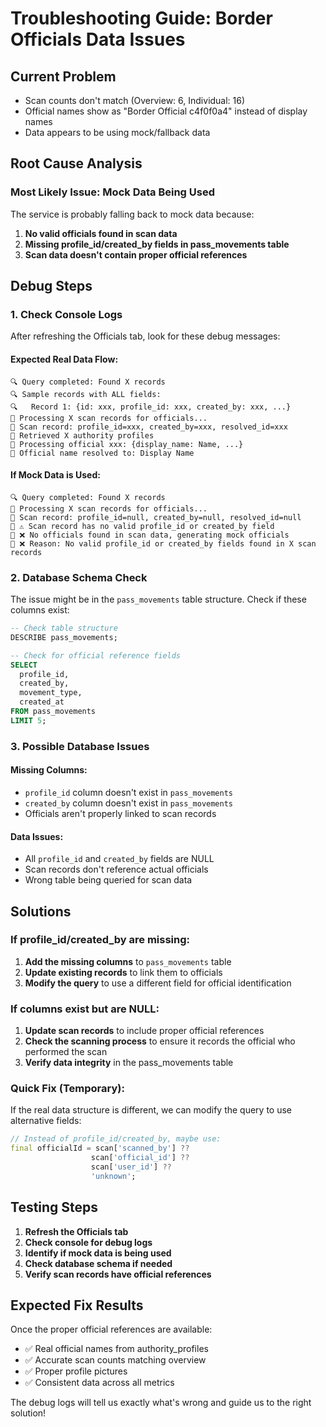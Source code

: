 # Troubleshooting Guide: Border Officials Data Issues

## Current Problem
- Scan counts don't match (Overview: 6, Individual: 16)
- Official names show as "Border Official c4f0f0a4" instead of display names
- Data appears to be using mock/fallback data

## Root Cause Analysis

### Most Likely Issue: Mock Data Being Used
The service is probably falling back to mock data because:
1. **No valid officials found in scan data**
2. **Missing profile_id/created_by fields in pass_movements table**
3. **Scan data doesn't contain proper official references**

## Debug Steps

### 1. Check Console Logs
After refreshing the Officials tab, look for these debug messages:

#### Expected Real Data Flow:
```
🔍 Query completed: Found X records
🔍 Sample records with ALL fields:
🔍   Record 1: {id: xxx, profile_id: xxx, created_by: xxx, ...}
👥 Processing X scan records for officials...
👥 Scan record: profile_id=xxx, created_by=xxx, resolved_id=xxx
👥 Retrieved X authority profiles
👤 Processing official xxx: {display_name: Name, ...}
👤 Official name resolved to: Display Name
```

#### If Mock Data is Used:
```
🔍 Query completed: Found X records
👥 Processing X scan records for officials...
👥 Scan record: profile_id=null, created_by=null, resolved_id=null
👥 ⚠️ Scan record has no valid profile_id or created_by field
👥 ❌ No officials found in scan data, generating mock officials
👥 ❌ Reason: No valid profile_id or created_by fields found in X scan records
```

### 2. Database Schema Check
The issue might be in the `pass_movements` table structure. Check if these columns exist:

```sql
-- Check table structure
DESCRIBE pass_movements;

-- Check for official reference fields
SELECT 
  profile_id, 
  created_by, 
  movement_type, 
  created_at 
FROM pass_movements 
LIMIT 5;
```

### 3. Possible Database Issues

#### Missing Columns:
- `profile_id` column doesn't exist in `pass_movements`
- `created_by` column doesn't exist in `pass_movements`
- Officials aren't properly linked to scan records

#### Data Issues:
- All `profile_id` and `created_by` fields are NULL
- Scan records don't reference actual officials
- Wrong table being queried for scan data

## Solutions

### If profile_id/created_by are missing:
1. **Add the missing columns** to `pass_movements` table
2. **Update existing records** to link them to officials
3. **Modify the query** to use a different field for official identification

### If columns exist but are NULL:
1. **Update scan records** to include proper official references
2. **Check the scanning process** to ensure it records the official who performed the scan
3. **Verify data integrity** in the pass_movements table

### Quick Fix (Temporary):
If the real data structure is different, we can modify the query to use alternative fields:

```dart
// Instead of profile_id/created_by, maybe use:
final officialId = scan['scanned_by'] ?? 
                  scan['official_id'] ?? 
                  scan['user_id'] ?? 
                  'unknown';
```

## Testing Steps

1. **Refresh the Officials tab**
2. **Check console for debug logs**
3. **Identify if mock data is being used**
4. **Check database schema if needed**
5. **Verify scan records have official references**

## Expected Fix Results
Once the proper official references are available:
- ✅ Real official names from authority_profiles
- ✅ Accurate scan counts matching overview
- ✅ Proper profile pictures
- ✅ Consistent data across all metrics

The debug logs will tell us exactly what's wrong and guide us to the right solution!